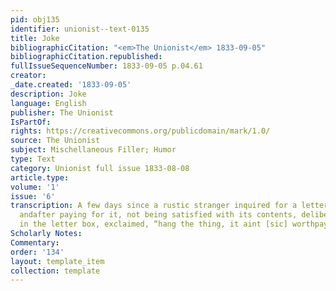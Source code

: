 ```yaml
---
pid: obj135
identifier: unionist--text-0135
title: Joke
bibliographicCitation: "<em>The Unionist</em> 1833-09-05"
bibliographicCitation.republished: 
fullIssueSequenceNumber: 1833-09-05 p.04.61
creator: 
_date.created: '1833-09-05'
description: Joke
language: English
publisher: The Unionist
IsPartOf: 
rights: https://creativecommons.org/publicdomain/mark/1.0/
source: The Unionist
subject: Mischellaneous Filler; Humor
type: Text
category: Unionist full issue 1833-08-08
article.type: 
volume: '1'
issue: '6'
transcription: A few days since a rustic stranger inquired for a letter at the post-office,
  andafter paying for it, not being satisfied with its contents, deliberatelydeposited
  in the letter box, exclaimed, “hang the thing, it aint [sic] worthpaying for.”
Scholarly Notes: 
Commentary: 
order: '134'
layout: template_item
collection: template
---
```

